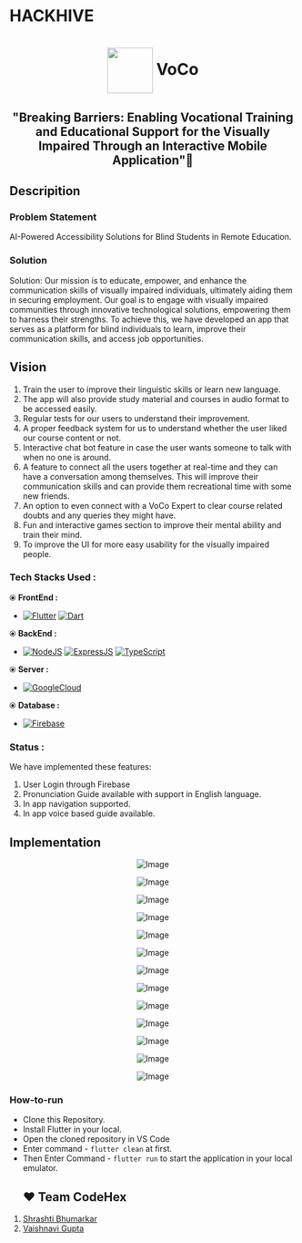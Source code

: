 # HACKHIVE 
# <p align="center"><img align="center" width="80" src="./assets/logo-white.png"/> VoCo</p>
<h2 align="center">"Breaking Barriers: Enabling Vocational Training and Educational Support for the Visually Impaired Through an Interactive Mobile Application"📱</h2>

<h2>  Descripition</h2>
<h3> Problem Statement</h3>
AI-Powered Accessibility Solutions for Blind Students in Remote Education.
<h3>Solution</h3>
Solution: Our mission is to educate, empower, and enhance the communication skills of visually impaired individuals, ultimately aiding them in securing employment. Our goal is to engage with visually impaired communities through innovative technological solutions, empowering them to harness their strengths. To achieve this, we have developed an app that serves as a platform for blind individuals to learn, improve their communication skills, and access job opportunities.
<h2>Vision</h2>

1. Train the user to improve their linguistic skills or learn new language.
2. The app will also provide study material and courses in audio format to be accessed easily.
3. Regular tests for our users to understand their improvement.
4. A proper feedback system for us to understand whether the user liked our course content or not.
5. Interactive chat bot feature in case the user wants someone to talk with when no one is around.
6. A feature to connect all the users together at real-time and they can have a conversation among themselves. This will improve their communication skills and can provide them recreational time with some new friends.
7. An option to even connect with a VoCo Expert to clear course related doubts and any queries they might have.
8. Fun and interactive games section to improve their mental ability and train their mind.
9. To improve the UI for more easy usability for the visually impaired people.

### Tech Stacks Used :
⦿ <b>FrontEnd :</b> 
* [![Flutter](https://img.shields.io/badge/flutter-ffffff?style=for-the-badge&logo=flutter&logoColor=blue)](https://flutter.dev/) [![Dart](https://img.shields.io/badge/dart-ffffff?style=for-the-badge&logo=dart&logoColor=235f9e)](https://dart.dev/)

⦿ <b>BackEnd :</b>
* [![NodeJS](https://img.shields.io/badge/node.js-35495E?style=for-the-badge&logo=nodedotjs&logoColor=69a063)](https://nodejs.org/)
 [![ExpressJS](https://img.shields.io/badge/express.js-35495E?style=for-the-badge&logo=express&logoColor=white)](https://expressjs.com/)
 [![TypeScript](https://img.shields.io/badge/typescipt-35495E?style=for-the-badge&logo=typescript&logoColor=white)](https://www.typescriptlang.org/)

⦿ <b>Server :</b>
* [![GoogleCloud](https://img.shields.io/badge/google_cloud-4285F4?style=for-the-badge&logo=googlecloud&logoColor=white)](https://cloud.google.com/)

⦿ <b>Database :</b>
* [![Firebase](https://img.shields.io/badge/firebase-ffca28?style=for-the-badge&logo=firebase&logoColor=black)](https://firebase.google.com/)

### Status :
We have implemented these features:
  1. User Login through Firebase
  2. Pronunciation Guide available with support in English language.
  3. In app navigation supported.
  4. In app voice based guide available.
<h2>Implementation</h2>
<p align="center">
  <img src="./images/Screenshot 2024-03-16 201939.png" alt="Image"/>
</p>
<p align="center">
  <img src="./images/Screenshot 2024-03-17 114941.png" alt="Image"/>
</p>
<p align="center">
  <img src="./images/Screenshot 2024-03-17 115105.png" alt="Image"/>
</p>
<p align="center">
  <img src="./images/Screenshot 2024-03-17 115128.png" alt="Image"/>
</p>
<p align="center">
  <img src="./images/Screenshot 2024-03-17 115206.png" alt="Image"/>
</p>

<p align="center">
  <img src="./images/Screenshot 2024-03-17 115216.png" alt="Image"/>
</p>
<p align="center">
  <img src="./images/Screenshot 2024-03-17 115227.png" alt="Image"/>
</p>
<p align="center">
  <img src="./images/Screenshot 2024-03-17 115429.png" alt="Image"/>
</p>
<p align="center">
  <img src="./images/Screenshot 2024-03-17 115453.png" alt="Image"/>
</p>

<p align="center">
  <img src="./images/Screenshot 2024-03-17 115513.png" alt="Image"/>
</p>
<p align="center">
  <img src="./images/Screenshot 2024-03-17 115522.png" alt="Image"/>
</p>
<p align="center">
  <img src="./images/Screenshot 2024-03-17 115530.png" alt="Image"/>
</p>
<p align="center">
  <img src="./images/Screenshot 2024-03-17 115544.png" alt="Image"/>
</p>

### How-to-run

- Clone this Repository.
- Install Flutter in your local.
- Open the cloned repository in VS Code
- Enter command - `flutter clean` at first.
- Then Enter Command - `flutter run` to start the application in your local emulator.
  ## :heart: Team CodeHex
1. [Shrashti Bhumarkar](https://github.com/shrashti2004)
2. [Vaishnavi Gupta](https://github.com/Vaishnavi2445)



